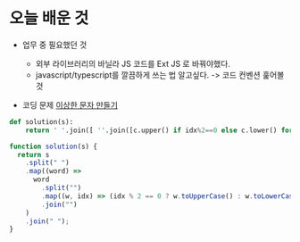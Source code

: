 # 오늘 배운 것

- 업무 중 필요했던 것

  - 외부 라이브러리의 바닐라 JS 코드를 Ext JS 로 바꿔야했다.
  - javascript/typescript를 깔끔하게 쓰는 법 알고싶다. -> 코드 컨벤션 훑어볼 것

- 코딩 문제
  [이상한 문자 만들기](https://school.programmers.co.kr/learn/courses/30/lessons/12930)

```python
def solution(s):
    return ' '.join([ ''.join([c.upper() if idx%2==0 else c.lower() for idx, c in enumerate(_s)]) for _s in s.split(' ') ])
```

```javascript
function solution(s) {
  return s
    .split(" ")
    .map((word) =>
      word
        .split("")
        .map((w, idx) => (idx % 2 == 0 ? w.toUpperCase() : w.toLowerCase()))
        .join("")
    )
    .join(" ");
}
```
